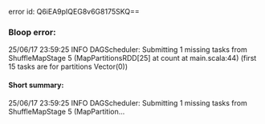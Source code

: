 error id: Q6iEA9pIQEG8v6G8175SKQ==
### Bloop error:

25/06/17 23:59:25 INFO DAGScheduler: Submitting 1 missing tasks from ShuffleMapStage 5 (MapPartitionsRDD[25] at count at main.scala:44) (first 15 tasks are for partitions Vector(0))
#### Short summary: 

25/06/17 23:59:25 INFO DAGScheduler: Submitting 1 missing tasks from ShuffleMapStage 5 (MapPartition...